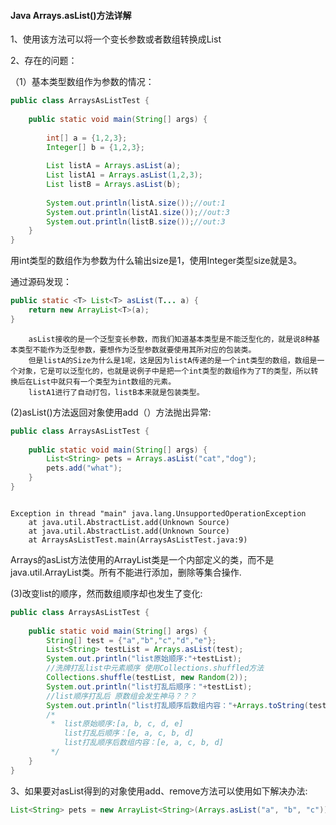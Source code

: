####                                    Java Arrays.asList()方法详解

1、使用该方法可以将一个变长参数或者数组转换成List

2、存在的问题：

（1）基本类型数组作为参数的情况：

```java
public class ArraysAsListTest {
	
	public static void main(String[] args) {
		
		int[] a = {1,2,3};
		Integer[] b = {1,2,3};
		
		List listA = Arrays.asList(a);
		List listA1 = Arrays.asList(1,2,3);
		List listB = Arrays.asList(b);
		
		System.out.println(listA.size());//out:1
		System.out.println(listA1.size());//out:3
		System.out.println(listB.size());//out:3
	}
}
```

用int类型的数组作为参数为什么输出size是1，使用Integer类型size就是3。

通过源码发现：

```java
public static <T> List<T> asList(T... a) {  
    return new ArrayList<T>(a);  
} 
```

```
    asList接收的是一个泛型变长参数，而我们知道基本类型是不能泛型化的，就是说8种基本类型不能作为泛型参数，要想作为泛型参数就要使用其所对应的包装类。
    但是listA的Size为什么是1呢，这是因为listA传递的是一个int类型的数组，数组是一个对象，它是可以泛型化的，也就是说例子中是把一个int类型的数组作为了T的类型，所以转换后在List中就只有一个类型为int数组的元素。
    listA1进行了自动打包，listB本来就是包装类型。
```

(2)asList()方法返回对象使用add（）方法抛出异常:

```java
public class ArraysAsListTest {
	
	public static void main(String[] args) {
		List<String> pets = Arrays.asList("cat","dog");
		pets.add("what");
	}
}
```

```

Exception in thread "main" java.lang.UnsupportedOperationException
	at java.util.AbstractList.add(Unknown Source)
	at java.util.AbstractList.add(Unknown Source)
	at ArraysAsListTest.main(ArraysAsListTest.java:9)
```

Arrays的asList方法使用的ArrayList类是一个内部定义的类，而不是java.util.ArrayList类。所有不能进行添加，删除等集合操作.

(3)改变list的顺序，然而数组顺序却也发生了变化:

```java
public class ArraysAsListTest {
	
	public static void main(String[] args) {
		String[] test = {"a","b","c","d","e"};
		List<String> testList = Arrays.asList(test);
		System.out.println("list原始顺序:"+testList);
		//洗牌打乱list中元素顺序 使用Collections.shuffled方法
		Collections.shuffle(testList, new Random(2));
		System.out.println("list打乱后顺序："+testList);
		//list顺序打乱后 原数组会发生神马？？？
		System.out.println("list打乱顺序后数组内容："+Arrays.toString(test));
		/*
		 * 	list原始顺序:[a, b, c, d, e]
			list打乱后顺序：[e, a, c, b, d]
			list打乱顺序后数组内容：[e, a, c, b, d]
		 */
	}
}
```

3、如果要对asList得到的对象使用add、remove方法可以使用如下解决办法:

```java
List<String> pets = new ArrayList<String>(Arrays.asList("a", "b", "c"));
```

